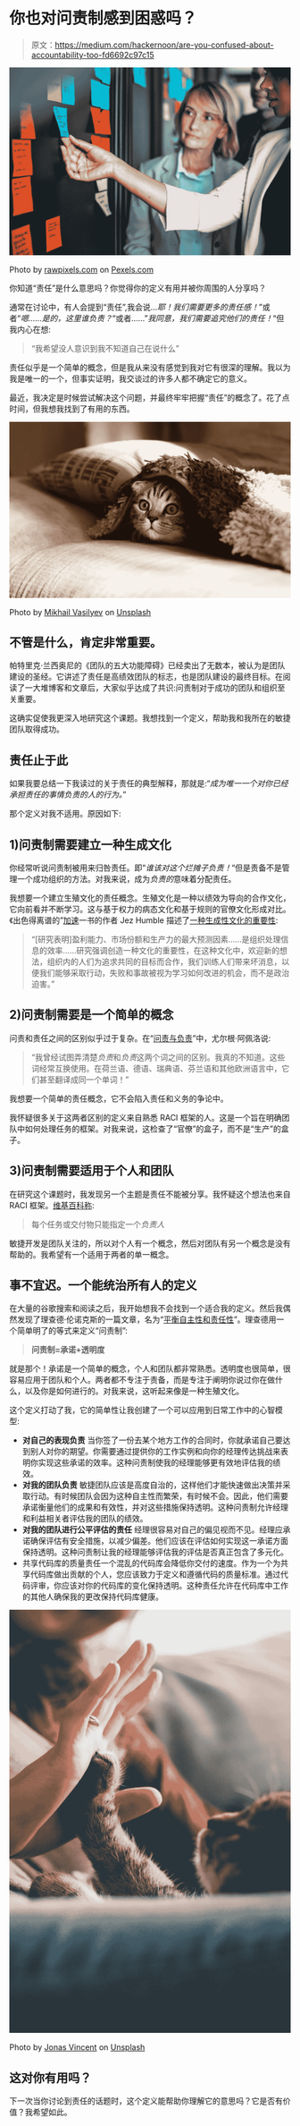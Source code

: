 # 你也对问责制感到困惑吗？

> 原文：<https://medium.com/hackernoon/are-you-confused-about-accountability-too-fd6692c97c15>

![](img/4c11dc858618b2c95059513b34fc85f9.png)

Photo by [rawpixels.com](https://www.pexels.com/@rawpixel) on [Pexels.com](http://www.pexels.com)

你知道“责任”是什么意思吗？你觉得你的定义有用并被你周围的人分享吗？

通常在讨论中，有人会提到“责任”,我会说…*耶！我们需要更多的责任感！*”或者“*嗯……是的，这里谁负责？*“或者……”*我同意，我们需要追究他们的责任！*“但我内心在想:

> “我希望没人意识到我不知道自己在说什么”

责任似乎是一个简单的概念，但是我从来没有感觉到我对它有很深的理解。我以为我是唯一的一个，但事实证明，我交谈过的许多人都不确定它的意义。

最近，我决定是时候尝试解决这个问题，并最终牢牢把握“责任”的概念了。花了点时间，但我想我找到了有用的东西。

![](img/35c2a598de1770246ab57d045bee2c31.png)

Photo by [Mikhail Vasilyev](https://unsplash.com/photos/NodtnCsLdTE?utm_source=unsplash&utm_medium=referral&utm_content=creditCopyText) on [Unsplash](https://unsplash.com/search/photos/hide?utm_source=unsplash&utm_medium=referral&utm_content=creditCopyText)

## 不管是什么，肯定非常重要。

帕特里克·兰西奥尼的《团队的五大功能障碍》已经卖出了无数本，被认为是团队建设的圣经。它讲述了责任是高绩效团队的标志，也是团队建设的最终目标。在阅读了一大堆博客和文章后，大家似乎达成了共识:问责制对于成功的团队和组织至关重要。

这确实促使我更深入地研究这个课题。我想找到一个定义，帮助我和我所在的敏捷团队取得成功。

## 责任止于此

如果我要总结一下我读过的关于责任的典型解释，那就是:“*成为唯一一个对你已经承担责任的事情负责的人的行为。*”

那个定义对我不适用。原因如下:

## 1)问责制需要建立一种生成文化

你经常听说问责制被用来归咎责任。即“*谁该对这个烂摊子负责！*“但是责备不是管理一个成功组织的方法。对我来说，成为*负责的*意味着分配责任。

我想要一个建立生殖文化的责任概念。生殖文化是一种以绩效为导向的合作文化，它向前看并不断学习。这与基于权力的病态文化和基于规则的官僚文化形成对比。《出色得离谱的”[加速](https://www.amazon.com/Accelerate-Software-Performing-Technology-Organizations/dp/1942788339)一书的作者 Jez Humble 描述了[一种生成性文化的重要性](https://continuousdelivery.com/implementing/culture/):

> “[研究表明]盈利能力、市场份额和生产力的最大预测因素……是组织处理信息的效率……研究强调创造一种文化的重要性，在这种文化中，欢迎新的想法，组织内的人们为追求共同的目标而合作，我们训练人们带来坏消息，以便我们能够采取行动，失败和事故被视为学习如何改进的机会，而不是政治迫害。”

## 2)问责制需要是一个简单的概念

问责和责任之间的区别似乎过于复杂。在“[问责与负责](https://www.forbes.com/sites/jurgenappelo/2016/12/08/accountable-versus-responsible/#5241ae75670d)”中，尤尔根·阿佩洛说:

> “我曾经试图弄清楚*负责*和*负责*这两个词之间的区别。我真的不知道。这些词经常互换使用。在荷兰语、德语、瑞典语、芬兰语和其他欧洲语言中，它们甚至翻译成同一个单词！”

我想要一个简单的责任概念，它不会陷入责任和义务的争论中。

我怀疑很多关于这两者区别的定义来自熟悉 RACI 框架的人。这是一个旨在明确团队中如何处理任务的框架。对我来说，这检查了“官僚”的盒子，而不是“生产”的盒子。

## 3)问责制需要适用于个人和团队

在研究这个课题时，我发现另一个主题是责任不能被分享。我怀疑这个想法也来自 RACI 框架。[维基百科称](https://en.wikipedia.org/wiki/Responsibility_assignment_matrix#Role_distinction):

> 每个任务或交付物只能指定一个*负责人*

敏捷开发是团队关注的，所以对个人有一个概念，然后对团队有另一个概念是没有帮助的。我希望有一个适用于两者的单一概念。

## 事不宜迟。一个能统治所有人的定义

在大量的谷歌搜索和阅读之后，我开始想我不会找到一个适合我的定义。然后我偶然发现了理查德·伦诺克斯的一篇文章，名为“[平衡自主性和责任性](/@richardlennox/balancing-autonomy-and-alignment-with-accountability-3a0dabe98a95)”。理查德用一个简单明了的等式来定义“问责制”:

> **问责制=承诺+透明度**

就是那个！承诺是一个简单的概念，个人和团队都非常熟悉。透明度也很简单，很容易应用于团队和个人。两者都不专注于责备，而是专注于阐明你说过你在做什么，以及你是如何进行的。对我来说，这听起来像是一种生殖文化。

这个定义打动了我，它的简单性让我创建了一个可以应用到日常工作中的心智模型:

*   **对自己的表现负责**
    当你签了一份去某个地方工作的合同时，你就承诺自己要达到别人对你的期望。你需要通过提供你的工作实例和向你的经理传达挑战来表明你实现这些承诺的效率。这种问责制使我的经理能够更有效地评估我的绩效。
*   **对我的团队负责**
    敏捷团队应该是高度自治的，这样他们才能快速做出决策并采取行动。有时候团队会因为这种自主性而繁荣，有时候不会。因此，他们需要承诺衡量他们的成果和有效性，并对这些措施保持透明。这种问责制允许经理和利益相关者评估我的团队的绩效。
*   **对我的团队进行公平评估的责任**
    经理很容易对自己的偏见视而不见。经理应承诺确保评估有安全措施，以减少偏差。他们应该在评估如何实现这一承诺方面保持透明。这种问责制让我的经理能够评估我的评估是否真正包含了多元化。
*   共享代码库的质量责任一个混乱的代码库会降低你交付的速度。作为一个为共享代码库做出贡献的个人，您应该致力于定义和遵循代码的质量标准。通过代码评审，你应该对你的代码库的变化保持透明。这种责任允许在代码库中工作的其他人确保我的更改保持代码库健康。

![](img/253e557837f488dc4635e8aefe3edcb4.png)

Photo by [Jonas Vincent](https://unsplash.com/photos/xulIYVIbYIc?utm_source=unsplash&utm_medium=referral&utm_content=creditCopyText) on [Unsplash](https://unsplash.com/search/photos/cat?utm_source=unsplash&utm_medium=referral&utm_content=creditCopyText)

## 这对你有用吗？

下一次当你讨论到责任的话题时，这个定义能帮助你理解它的意思吗？它是否有价值？我希望如此。